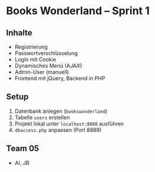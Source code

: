 # Books Wonderland – Sprint 1

## Inhalte
- Registrierung
- Passwortverschlüsselung
- Login mit Cookie
- Dynamisches Menü (AJAX)
- Admin-User (manuell)
- Frontend mit jQuery, Backend in PHP

## Setup
1. Datenbank anlegen (`bookswonderland`)
2. Tabelle `users` erstellen
3. Projekt lokal unter `localhost:8888` ausführen
4. `dbaccess.php` anpassen (Port 8889)

## Team 05
- AI, JB

